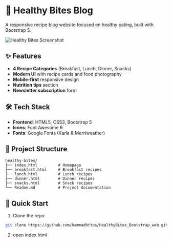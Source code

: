 # 🥗 Healthy Bites Blog

A responsive recipe blog website focused on healthy eating, built with Bootstrap 5.

![Healthy Bites Screenshot](https://via.placeholder.com/800x500.png?text=Healthy+Bites+Blog+Screenshot)

## ✨ Features

- **4 Recipe Categories** (Breakfast, Lunch, Dinner, Snacks)
- **Modern UI** with recipe cards and food photography
- **Mobile-first** responsive design
- **Nutrition tips** section
- **Newsletter subscription** form

## 🛠️ Tech Stack

- **Frontend**: HTML5, CSS3, Bootstrap 5
- **Icons**: Font Awesome 6
- **Fonts**: Google Fonts (Karla & Merriweather)

## 📂 Project Structure

```
healthy-bites/
├── index.html         # Homepage
├── breakfast.html     # Breakfast recipes
├── lunch.html         # Lunch recipes
├── dinner.html        # Dinner recipes
├── snacks.html        # Snack recipes
└── Readme.md          # Project documentation
```

## 🚀 Quick Start

1. Clone the repo:

```bash
git clone https://github.com/hammadhttps/HealthyBites_Bootstrap_web.git
```

2. open index.html
